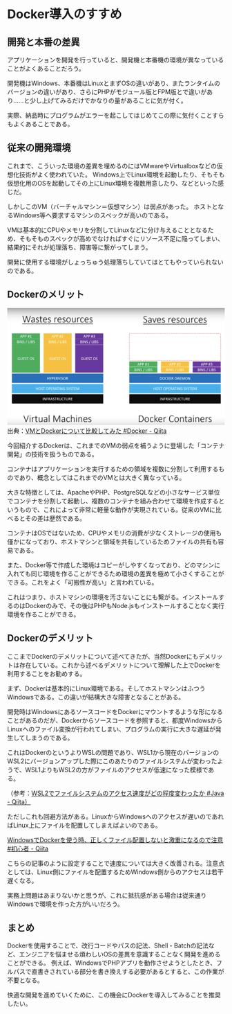 # Docker導入のすすめ

## 開発と本番の差異

アプリケーションを開発を行っていると、開発機と本番機の環境が異なっていることがよくあることだろう。

開発機はWindows、本番機はLinuxとまずOSの違いがあり、またランタイムのバージョンの違いがあり、さらにPHPがモジュール版とFPM版とで違いがあり……と少し上げてみるだけでかなりの量があることに気が付く。

実際、納品時にプログラムがエラーを起こしてはじめてこの際に気付くことすらもよくあることである。

## 従来の開発環境

これまで、こういった環境の差異を埋めるのにはVMwareやVirtualboxなどの仮想化技術がよく使われていた。
Windows上でLinux環境を起動したり、そもそも仮想化用のOSを起動してその上にLinux環境を複数用意したり、などといった感じだ。

しかしこのVM（バーチャルマシン＝仮想マシン）は弱点があった。
ホストとなるWindows等へ要求するマシンのスペックが高いのである。

VMは基本的にCPUやメモリを分割してLinuxなどに分け与えることとなるため、そもそものスペックが高めでなければすぐにリソース不足に陥ってしまい、結果的にそれが処理落ち、障害等に繋がってしまう。

開発に使用する環境がしょっちゅう処理落ちしていてはとてもやっていられないのである。

## Dockerのメリット

![仮想マシンとコンテナの違い](./diff_vm_and_container.png "仮想マシンとコンテナの違い")
出典：[VMとDockerについて比較してみた #Docker - Qiita](https://qiita.com/moonorange/items/ee67491fde07fa55fae4)

今回紹介するDockerは、これまでのVMの弱点を補うように登場した「コンテナ開発」の技術を扱うものである。

コンテナはアプリケーションを実行するための領域を複数に分割して利用するものであり、概念としてはこれまでのVMとは大きく異なっている。

大きな特徴としては、ApacheやPHP、PostgreSQLなどの小さなサービス単位でコンテナを分割して起動し、複数のコンテナを組み合わせて環境を作成するというもので、これによって非常に軽量な動作が実現されている。従来のVMに比べるとその差は歴然である。

コンテナはOSではないため、CPUやメモリの消費が少なくストレージの使用も僅かになっており、ホストマシンと領域を共有しているためファイルの共有も容易である。

また、Docker等で作成した環境はコピーがしやすくなっており、どのマシンに入れても同じ環境を作ることができるため環境の差異を極めて小さくすることができる。これをよく「可搬性が高い」と言われている。

これはつまり、ホストマシンの環境を汚さないことにも繋がる。インストールするのはDockerのみで、その後はPHPもNode.jsもインストールすることなく実行環境を作ることができる。

## Dockerのデメリット

ここまでDockerのデメリットについて述べてきたが、当然Dockerにもデメリットは存在している。これから述べるデメリットについて理解した上でDockerを利用することをお勧めする。

まず、Dockerは基本的にLinux環境である。そしてホストマシンはふつうWindowsである。この違いが結構大きな障害となることがある。

開発時はWindowsにあるソースコードをDockerにマウントするような形になることがあるのだが、Dockerからソースコードを参照すると、都度WindowsからLinuxへのファイル変換が行われてしまい、プログラムの実行に大きな遅延が発生してしまうのである。

これはDockerのというよりWSLの問題であり、WSL1から現在のバージョンのWSL2にバージョンアップした際にこのあたりのファイルシステムが変わったようで、WSL1よりもWSL2の方がファイルのアクセスが低速になった模様である。

（参考：[WSL2でファイルシステムのアクセス速度がどの程度変わったか #Java - Qiita）](https://qiita.com/penguinsan/items/97f42f1e67eb432f9978)

ただしこれも回避方法がある。LinuxからWindowsへのアクセスが遅いのであればLinux上にファイルを配置してしまえばよいのである。

[WindowsでDockerを使う時、正しくファイル配置しないと激重になるので注意 #初心者 - Qiita](https://qiita.com/minato-naka/items/84508472c04f628e576e)

こちらの記事のように設定することで速度については大きく改善される。注意点としては、Linux側にファイルを配置するためWindows側からのアクセスは若干遅くなる。

実務上問題はあまりないかと思うが、これに抵抗感がある場合は従来通りWindowsで環境を作った方がいいだろう。

## まとめ

Dockerを使用することで、改行コードやパスの記法、Shell・Batchの記法など、エンジニアを悩ませる煩わしいOSの差異を意識することなく開発を進めることができる。
例えば、WindowsでPHPアプリを動作させようとしたとき、フルパスで直書きされている部分を書き換えする必要があるとすると、この作業が不要となる。

快適な開発を進めていくために、この機会にDockerを導入してみることを推奨したい。
